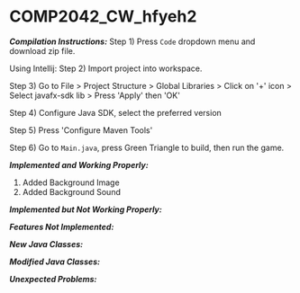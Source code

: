 # COMP2042_CW_hfyeh2

***Compilation Instructions:***
Step 1) Press `Code` dropdown menu and download zip file.

Using Intellij:
Step 2) Import project into workspace.

Step 3) Go to File > Project Structure > Global Libraries > Click on '+' icon > Select javafx-sdk lib > Press 'Apply' then 'OK'

Step 4) Configure Java SDK, select the preferred version

Step 5) Press 'Configure Maven Tools'

Step 6) Go to `Main.java`, press Green Triangle to build, then run the game.

***Implemented and Working Properly:***
1) Added Background Image
2) Added Background Sound

***Implemented but Not Working Properly:***

***Features Not Implemented:***

***New Java Classes:***

***Modified Java Classes:***

***Unexpected Problems:***
